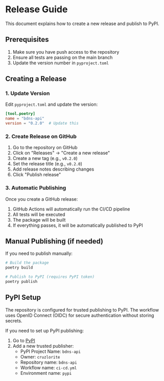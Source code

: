 # Release Guide

This document explains how to create a new release and publish to PyPI.

## Prerequisites

1. Make sure you have push access to the repository
2. Ensure all tests are passing on the main branch
3. Update the version number in `pyproject.toml`

## Creating a Release

### 1. Update Version

Edit `pyproject.toml` and update the version:

```toml
[tool.poetry]
name = "bdns-api"
version = "0.2.0"  # Update this
```

### 2. Create Release on GitHub

1. Go to the repository on GitHub
2. Click on "Releases" → "Create a new release"
3. Create a new tag (e.g., `v0.2.0`)
4. Set the release title (e.g., `v0.2.0`)
5. Add release notes describing changes
6. Click "Publish release"

### 3. Automatic Publishing

Once you create a GitHub release:

1. GitHub Actions will automatically run the CI/CD pipeline
2. All tests will be executed
3. The package will be built
4. If everything passes, it will be automatically published to PyPI

## Manual Publishing (if needed)

If you need to publish manually:

```bash
# Build the package
poetry build

# Publish to PyPI (requires PyPI token)
poetry publish
```

## PyPI Setup

The repository is configured for trusted publishing to PyPI. The workflow uses OpenID Connect (OIDC) for secure authentication without storing secrets.

If you need to set up PyPI publishing:

1. Go to [PyPI](https://pypi.org/manage/account/publishing/)
2. Add a new trusted publisher:
   - PyPI Project Name: `bdns-api`
   - Owner: `cruzlorite`
   - Repository name: `bdns-api`
   - Workflow name: `ci-cd.yml`
   - Environment name: `pypi`
